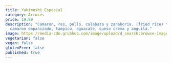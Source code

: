 ```yaml
---
title: Yakimeshi Especial
category: Arroces
price: 19.99
description: "Camaron, res, pollo, calabaza y zanahoria. (fried rice) topping:
  camaron empanizado, tampico, aguacate, queso crema y anguila."
image: https://media-cdn.grubhub.com/image/upload/d_search:browse-images:default.jpg/w_115,q_auto:low,fl_lossy,dpr_2.0,c_fill,f_auto,h_120/hxix1jepwczbmhiigxw0
vegetarian: false
vegan: false
glutenFree: false
published: true
---
```

